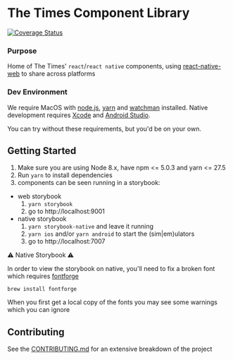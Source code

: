 # The Times Component Library
[![Coverage Status](https://coveralls.io/repos/github/newsuk/times-components/badge.svg)](https://coveralls.io/github/newsuk/times-components)

### Purpose

Home of The Times' `react`/`react native` components, using
 [react-native-web](https://github.com/necolas/react-native-web) to share across platforms

### Dev Environment

We require MacOS with [node.js](https://nodejs.org), [yarn](https://yarnpkg.com) and [watchman](https://facebook.github.io/watchman) installed. Native development requires [Xcode](https://developer.apple.com/xcode) and [Android Studio](https://developer.android.com/studio/index.html).

You can try without these requirements, but you'd be on your own.

## Getting Started

1. Make sure you are using Node 8.x, have npm <= 5.0.3 and yarn <= 27.5
2. Run `yarn` to install dependencies
3. components can be seen running in a storybook:
  * web storybook
    1. `yarn storybook`
    2. go to http://localhost:9001
  * native storybook
    1. `yarn storybook-native` and leave it running
    2. `yarn ios` and/or `yarn android` to start the (sim|em)ulators
    3. go to http://localhost:7007

⚠️ Native Storybook ⚠️

In order to view the storybook on native, you'll need to fix a broken font which requires
 [fontforge](http://fontforge.github.io/en-US/)

```ssh
brew install fontforge
```

When you first get a local copy of the fonts you may see some warnings which you can ignore

## Contributing

See the [CONTRIBUTING.md](.github/CONTRIBUTING.md)
 for an extensive breakdown of the project
